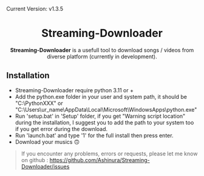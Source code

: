 Current Version: v1.3.5

<!--- mdformat-toc start --slug=github --->
<div align="center">

# Streaming-Downloader

**Streaming-Downloader** is a usefull tool to download songs / videos from diverse platform (currently in development).


</div>

## Installation

  - Streaming-Downloader require python 3.11 or + 
  - Add the python.exe folder in your user and system path, it should be "C:\PythonXXX" or "C:\Users\ur_name\AppData\Local\Microsoft\WindowsApps\python.exe"
  - Run 'setup.bat' in 'Setup' folder, if you get "Warning script location" during the installation, I suggest you to add the path to your system too if you get error during the download.
  - Run 'launch.bat' and type '1' for the full install then press enter.
  - Download your musics 🙃

> If you encounter any problems, errors or requests, please let me know on github : https://github.com/Ashinura/Streaming-Downloader/issues